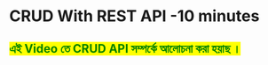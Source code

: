 # CRUD With REST API -10 minutes

## <mark style="color:green;">**এই Video তে CRUD API সম্পর্কে আলোচনা করা হয়াছ ।**</mark>
